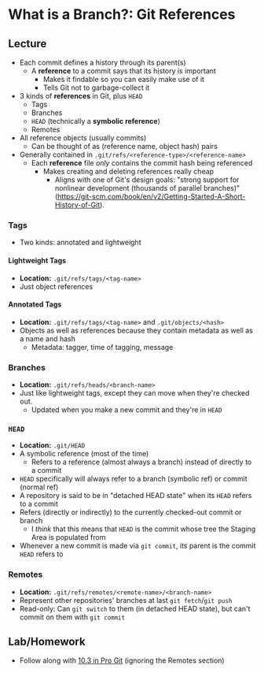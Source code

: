 # What is a Branch?: Git References
## Lecture
* Each commit defines a history through its parent(s)
    * A **reference** to a commit says that its history is important
        * Makes it findable so you can easily make use of it
        * Tells Git not to garbage-collect it
* 3 kinds of **references** in Git, plus `HEAD`
    * Tags
    * Branches
    * `HEAD` (technically a **symbolic reference**)
    * Remotes
* All reference objects (usually commits)
    * Can be thought of as (reference name, object hash) pairs
* Generally contained in `.git/refs/<reference-type>/<reference-name>`
    * Each **reference** file *only* contains the commit hash being referenced
        * Makes creating and deleting references really cheap
            * Aligns with one of Git's design goals: "strong support for nonlinear development (thousands of parallel branches)" (https://git-scm.com/book/en/v2/Getting-Started-A-Short-History-of-Git).

### Tags
* Two kinds: annotated and lightweight

#### Lightweight Tags
* **Location:** `.git/refs/tags/<tag-name>`
* Just object references

#### Annotated Tags
* **Location:** `.git/refs/tags/<tag-name>` and `.git/objects/<hash>`
* Objects as well as references because they contain metadata as well as a name and hash
    * Metadata: tagger, time of tagging, message

### Branches
* **Location:** `.git/refs/heads/<branch-name>`
* Just like lightweight tags, except they can move when they're checked out.
    * Updated when you make a new commit and they're in `HEAD`

### `HEAD`
* **Location:** `.git/HEAD`
* A symbolic reference (most of the time)
    * Refers to a reference (almost always a branch) instead of directly to a commit
* `HEAD` specifically will always refer to a branch (symbolic ref) or commit (normal ref)
* A repository is said to be in "detached HEAD state" when its `HEAD` refers to a commit
* Refers (directly or indirectly) to the currently checked-out commit or branch
    * I *think* that this means that `HEAD` is the commit whose tree the Staging Area is populated from
* Whenever a new commit is made via `git commit`, its parent is the commit `HEAD` refers to

### Remotes
* **Location:** `.git/refs/remotes/<remote-name>/<branch-name>`
* Represent other repositories' branches at last `git fetch`/`git push`
* Read-only: Can `git switch` to them (in detached HEAD state), but can't commit on them with `git commit`

## Lab/Homework
* Follow along with [10.3 in Pro Git](https://git-scm.com/book/en/v2/Git-Internals-Git-References) (ignoring the Remotes section)
